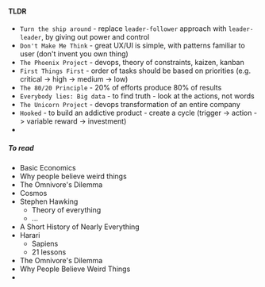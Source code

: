 #### TLDR
* `Turn the ship around` - replace `leader-follower` approach with `leader-leader`, by giving out power and control
* `Don't Make Me Think` - great UX/UI is simple, with patterns familiar to user (don't invent you own thing)
* `The Phoenix Project` - devops, theory of constraints, kaizen, kanban
* `First Things First` - order of tasks should be based on priorities (e.g. critical -> high -> medium -> low)
* `The 80/20 Principle` - 20% of efforts produce 80% of results
* `Everybody lies: Big data` - to find truth - look at the actions, not words
* `The Unicorn Project` - devops transformation of an entire company
* `Hooked` - to build an addictive product - create a cycle (trigger -> action -> variable reward -> investment)
* 

##### To read
* Basic Economics
* Why people believe weird things
* The Omnivore's Dilemma
* Cosmos
* Stephen Hawking
    * Theory of everything
    * ...
* A Short History of Nearly Everything 
* Harari
    * Sapiens 
    * 21 lessons
* The Omnivore's Dilemma
* Why People Believe Weird Things
* 
